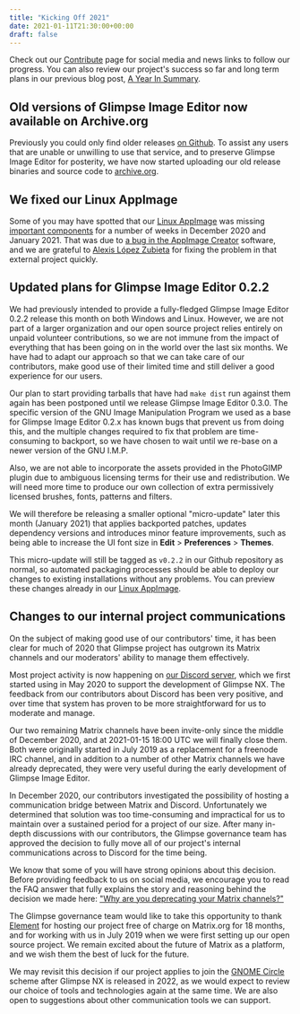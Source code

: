 ```yaml
---
title: "Kicking Off 2021"
date: 2021-01-11T21:30:00+00:00
draft: false
---
```

Check out our [Contribute](/contribute/) page for social media and news links to follow our progress. You can also review our project's success so far and long term plans in our previous blog post, [A Year In Summary](/posts/a-year-in-summary/).

## Old versions of Glimpse Image Editor now available on Archive.org
Previously you could only find older releases [on Github](https://github.com/glimpse-editor/Glimpse/releases). To assist any users that are unable or unwilling to use that service, and to preserve Glimpse Image Editor for posterity, we have now started uploading our old release binaries and source code to [archive.org](https://archive.org/search.php?query=creator%3A%22Glimpse+Project%22).

## We fixed our Linux AppImage
Some of you may have spotted that our [Linux AppImage](https://appimage.github.io/Glimpse-Image-Editor/) was missing [important components](https://github.com/glimpse-editor/Glimpse/issues/510) for a number of weeks in December 2020 and January 2021. That was due to [a bug in the AppImage Creator](https://github.com/AppImageCrafters/appimage-builder/issues/78) software, and we are grateful to [Alexis López Zubieta](https://github.com/azubieta) for fixing the problem in that external project quickly.

## Updated plans for Glimpse Image Editor 0.2.2
We had previously intended to provide a fully-fledged Glimpse Image Editor 0.2.2 release this month on both Windows and Linux. However, we are not part of a larger organization and our open source project relies entirely on unpaid volunteer contributions, so we are not immune from the impact of everything that has been going on in the world over the last six months. We have had to adapt our approach so that we can take care of our contributors, make good use of their limited time and still deliver a good experience for our users.

Our plan to start providing tarballs that have had `make dist` run against them again has been postponed until we release Glimpse Image Editor 0.3.0. The specific version of the GNU Image Manipulation Program we used as a base for Glimpse Image Editor 0.2.x has known bugs that prevent us from doing this, and the multiple changes required to fix that problem are time-consuming to backport, so we have chosen to wait until we re-base on a newer version of the GNU I.M.P.

Also, we are not able to incorporate the assets provided in the PhotoGIMP plugin due to ambiguous licensing terms for their use and redistribution. We will need more time to produce our own collection of extra permissively licensed brushes, fonts, patterns and filters.

We will therefore be releasing a smaller optional "micro-update" later this month (January 2021) that applies backported patches, updates dependency versions and introduces minor feature improvements, such as being able to increase the UI font size in **Edit** > **Preferences** > **Themes**. 

This micro-update will still be tagged as `v0.2.2` in our Github repository as normal, so automated packaging processes should be able to deploy our changes to existing installations without any problems. You can preview these changes already in our [Linux AppImage](https://appimage.github.io/Glimpse-Image-Editor/).

## Changes to our internal project communications
On the subject of making good use of our contributors' time, it has been clear for much of 2020 that Glimpse project has outgrown its Matrix channels and our moderators' ability to manage them effectively. 

Most project activity is now happening on [our Discord server](https://discord.gg/hZhRceq), which we first started using in May 2020 to support the development of Glimpse NX. The feedback from our contributors about Discord has been very positive, and over time that system has proven to be more straightforward for us to moderate and manage.

Our two remaining Matrix channels have been invite-only since the middle of December 2020, and at 2021-01-15 18:00 UTC we will finally close them. Both were originally started in July 2019 as a replacement for a freenode IRC channel, and in addition to a number of other Matrix channels we have already deprecated, they were very useful during the early development of Glimpse Image Editor.

In December 2020, our contributors investigated the possibility of hosting a communication bridge between Matrix and Discord. Unfortunately we determined that solution was too time-consuming and impractical for us to maintain over a sustained period for a project of our size. After many in-depth discussions with our contributors, the Glimpse governance team has approved the decision to fully move all of our project's internal communications across to Discord for the time being.

We know that some of you will have strong opinions about this decision. Before providing feedback to us on social media, we encourage you to read the FAQ answer that fully explains the story and reasoning behind the decision we made here: ["Why are you deprecating your Matrix channels?"](/about/#why-are-you-deprecating-your-matrix-channels)

The Glimpse governance team would like to take this opportunity to thank [Element](https://element.io/) for hosting our project free of charge on Matrix.org for 18 months, and for working with us in July 2019 when we were first setting up our open source project. We remain excited about the future of Matrix as a platform, and we wish them the best of luck for the future.

We may revisit this decision if our project applies to join the [GNOME Circle](https://circle.gnome.org/) scheme after Glimpse NX is released in 2022, as we would expect to review our choice of tools and technologies again at the same time. We are also open to suggestions about other communication tools we can support.
